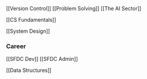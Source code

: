 


[[Version Control]]
[[Problem Solving]]
[[The AI Sector]]

[[CS Fundamentals]]

[[System Design]]

### Career 
[[SFDC Dev]]
[[SFDC Admin]]

[[Data Structures]]